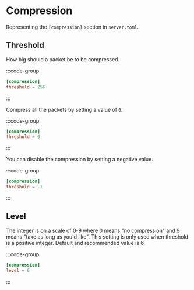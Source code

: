 # Compression <Badge type="warning" text="1.8+" />

Representing the `[compression]` section in `server.toml`.

## Threshold

How big should a packet be to be compressed.

:::code-group
```toml [server.toml] {2}
[compression]
threshold = 256
```
:::

Compress all the packets by setting a value of `0`.

:::code-group
```toml [server.toml] {2}
[compression]
threshold = 0
```
:::

You can disable the compression by setting a negative value.

:::code-group
```toml [server.toml] {2}
[compression]
threshold = -1
```
:::

## Level

The integer is on a scale of 0-9 where 0 means "no compression" and 9 means "take as long as you'd like".
This setting is only used when threshold is a positive integer.
Default and recommended value is 6.

:::code-group
```toml [server.toml] {2}
[compression]
level = 6
```
:::
